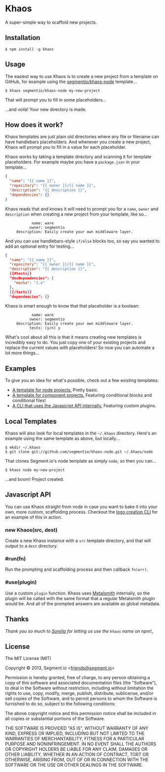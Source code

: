
# Khaos

  A super-simple way to scaffold new projects.

## Installation

    $ npm install -g khaos

## Usage

  The easiest way to use Khaos is to create a new project from a template on GitHub, for example using the [segmentio/khaos-node]() template...

    $ khaos segmentio/khaos-node my-new-project

  That will prompt you to fill in some placeholders...

  ...and voilà! Your new directory is made.

## How does it work?

  Khaos templates are just plain old directories where any file or filename can have handlebars placeholders. And whenever you create a new project, Khaos will prompt you to fill in a value for each placeholder.

  Khaos works by taking a template directory and scanning it for template placeholders. For example maybe you have a `package.json` in your template...

```json
{
  "name": "{{ name }}",
  "repository": "{{ owner }}/{{ name }}",
  "description": "{{ description }}",
  "dependencies": {}
}
```

  Khaos reads that and knows it will need to prompt you for a `name`, `owner` and `description` when creating a new project from your template, like so...

                name: ware
               owner: segmentio
         description: Easily create your own middleware layer.

  And you can use handlebars-style `if/else` blocks too, so say you wanted to add an optional entry for testing...

```json
{
  "name": "{{ name }}",
  "repository": "{{ owner }}/{{ name }}",
  "description": "{{ description }}",
  {{#tests}}
  "devDependencies": {
    "mocha": "1.x"
  },
  {{/tests}}
  "dependencies": {}
```

  Khaos is smart enough to know that that placeholder is a boolean:

                name: ware
               owner: segmentio
         description: Easily create your own middleware layer.
               tests: (y/n) y

  What's cool about all this is that it means creating new templates is incredibly easy to do. You just copy one of your existing projects and replace the current values with placeholders! So now you can automate a lot more things...

## Examples

  To give you an idea for what's possible, check out a few existing templates:

  - [A template for node projects.](/segmentio/khaos-node) Pretty basic.
  - [A template for component projects.](/segmentio/khaos-component) Featuring conditional blocks and conditional files!
  - [A CLI that uses the Javascript API internally.](/logo/cli/tree/master/bin/logo-create) Featuring custom plugins.

## Local Templates

  Khaos will also look for local templates in the `~/.khaos` directory. Here's an example using the same template as above, but locally...

    $ mkdir ~/.khaos
    $ git clone git://github.com/segmentio/khaos-node.git ~/.khaos/node

  That clones Segment.io's node template as simply `node`, so then you can...

    $ khaos node my-new-project

  ...and boom! Project created.

## Javascript API

  You can use Khaos straight from node in case you want to bake it into your own, more custom, scaffolding process. Checkout the [logo creation CLI](/logo/cli/tree/master/bin/logo-create) for an example of this in action.

### new Khaos(src, dest)

  Create a new Khaos instance with a `src` template directory, and that will output to a `dest` directory.

### #run(fn)
  
  Run the prompting and scaffolding process and then callback `fn(err)`.

### #use(plugin)
  
  Use a custom `plugin` function. Khaos uses [Metalsmith](http://metalsmith.io) internally, so the plugin will be called with the same format that a regular Metalsmith plugin would be. And all of the prompted answers are available as global metadata. 

## Thanks

  _Thank you so much to [Sorella](https://github.com/robotlolita) for letting us use the `khaos` name on npm!__

## License

The MIT License (MIT)

Copyright &copy; 2013, Segment.io \<friends@segment.io\>

Permission is hereby granted, free of charge, to any person obtaining a copy of this software and associated documentation files (the "Software"), to deal in the Software without restriction, including without limitation the rights to use, copy, modify, merge, publish, distribute, sublicense, and/or sell copies of the Software, and to permit persons to whom the Software is furnished to do so, subject to the following conditions:

The above copyright notice and this permission notice shall be included in all copies or substantial portions of the Software.

THE SOFTWARE IS PROVIDED "AS IS", WITHOUT WARRANTY OF ANY KIND, EXPRESS OR IMPLIED, INCLUDING BUT NOT LIMITED TO THE WARRANTIES OF MERCHANTABILITY, FITNESS FOR A PARTICULAR PURPOSE AND NONINFRINGEMENT. IN NO EVENT SHALL THE AUTHORS OR COPYRIGHT HOLDERS BE LIABLE FOR ANY CLAIM, DAMAGES OR OTHER LIABILITY, WHETHER IN AN ACTION OF CONTRACT, TORT OR OTHERWISE, ARISING FROM, OUT OF OR IN CONNECTION WITH THE SOFTWARE OR THE USE OR OTHER DEALINGS IN THE SOFTWARE.